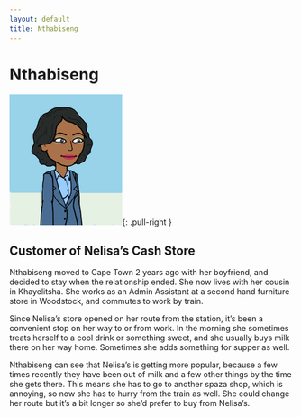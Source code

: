 ```yaml
---
layout: default
title: Nthabiseng
---
```


# Nthabiseng

![](./images/ProfileNthabiseng.png){: .pull-right }

## Customer of Nelisa’s Cash Store

Nthabiseng moved to Cape Town 2 years ago with her boyfriend, and decided to stay when the relationship ended. She now lives with her cousin in Khayelitsha. She works as an Admin Assistant at a second hand furniture store in Woodstock, and commutes to work by train.

Since Nelisa’s store opened on her route from the station, it’s been a convenient stop on her way to or from work. In the morning she sometimes treats herself to a cool drink or something sweet, and she usually buys milk there on her way home. Sometimes she adds something for supper as well.

Nthabiseng can see that Nelisa’s is getting more popular, because a few times recently they have been out of milk and a few other things by the time she gets there. This means she has to go to another spaza shop, which is annoying, so now she has to hurry from the train as well. She could change her route but it’s a bit longer so she’d prefer to buy from Nelisa’s.
